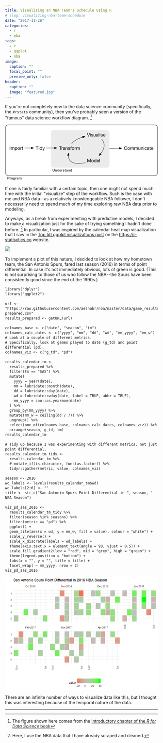 ```yaml
---
title: Visualizing an NBA Team's Schedule Using R
# slug: visualizing-nba-team-schedule
date: "2017-11-26"
categories:
  - r
  - nba
tags:
  - r
  - ggplot
  - nba
image:
  caption: ""
  focal_point: ""
  preview_only: false
header:
  caption: ""
  image: "featured.jpg"
---
```


If you're not completely new to the data science community
(specifically, the `#rstats` community), then you've probably seen a
version of the "famous" data science workflow diagram. [^1] 

![](data-science.png)

If one is fairly familiar with a certain topic, then one might not spend
much time with the initial "visualize" step of the workflow. Such is the
case with me and NBA data--as a relatively knowledgeable NBA follower, I
don't necessarily need to spend much of my time exploring raw NBA data
prior to modeling.

Anyways, as a break from experimenting with predictive models, I decided
to make a visualization just for the sake of trying something I hadn't
done before. [^2] In particular, I was inspired by the calendar heat map
visualization that I saw in the [Top 50 ggplot visualizations
post](https://r-statistics.co/Top50-Ggplot2-Visualizations-MasterList-R-Code.html)
on the <https://r-statisctics.co> website.

![](http://r-statistics.co/screenshots/ggplot_masterlist_42.png)

To implement a plot of this nature, I decided to look at how my hometown
team, the San Antonio Spurs, fared last season (2016) in terms of point
differential. In case it's not immediately obvious, lots of green is
good. (This is not surprising to those of us who follow the NBA--the
Spurs have been consistently good since the end of the 1990s.)

``` {.r}
library("dplyr")
library("ggplot2")

url <- "https://raw.githubusercontent.com/aelhabr/nba/master/data/game_results-prepared.csv"
results_prepared <- getURL(url)

colnames_base <- c("date", "season", "tm")
colnames_calc_dates <- c("yyyy", "mm", "dd", "wd", "mm_yyyy", "mm_w")
# Look at a couple of different metrics.
# Specifically, look at games played to date (g_td) and point differential (pd).
colnames_viz <- c("g_td", "pd")

results_calendar_tm <-
  results_prepared %>%
  filter(tm == "SAS") %>%
  mutate(
    yyyy = year(date),
    mm = lubridate::month(date),
    dd = lubridate::day(date),
    wd = lubridate::wday(date, label = TRUE, abbr = TRUE),
    mm_yyyy = zoo::as.yearmon(date)
  ) %>%
  group_by(mm_yyyy) %>%
  mutate(mm_w = ceiling(dd / 7)) %>%
  ungroup() %>%
  select(one_of(colnames_base, colnames_calc_dates, colnames_viz)) %>%
  arrange(season, g_td, tm)
results_calendar_tm

# Tidy up because I was experimenting with different metrics, not just point differential.
results_calendar_tm_tidy <-
  results_calendar_tm %>%
  # mutate_if(is.character, funs(as.factor)) %>%
  tidyr::gather(metric, value, colnames_viz)

season <- 2016
wd_labels <- levels(results_calendar_tm$wd)
wd_labels[2:6] <- ""
title <- str_c("San Antonio Spurs Point Differential in ", season, " NBA Season")

viz_pd_sas_2016 <-
  results_calendar_tm_tidy %>%
  filter(season %in% seasons) %>%
  filter(metric == "pd") %>%
  ggplot() +
  geom_tile(aes(x = wd, y = mm_w, fill = value), colour = "white") +
  scale_y_reverse() +
  scale_x_discrete(labels = wd_labels) +
  theme(axis.text.x = element_text(angle = 90, vjust = 0.5)) +
  scale_fill_gradient2(low = "red", mid = "grey", high = "green") +
  theme(legend.position = "bottom") +
  labs(x = "", y = "", title = title) +
  facet_wrap( ~ mm_yyyy, nrow = 2)
viz_pd_sas_2016
```

![](viz_pd_sas_2016.png)

There are an infinite number of ways to visualize data like this, but I
thought this was interesting because of the temporal nature of the data.

------------------------------------------------------------------------

[^1]: The figure shown here comes from the [introductory chapter of the *R for Data Science* book](http://r4ds.had.co.nz/introduction.html)

[^2]: Here, I use the NBA data that I have already scraped and cleaned.
